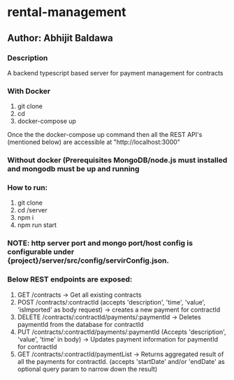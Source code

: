 # rental-management

## Author: Abhijit Baldawa

### Description
A backend typescript based server for payment management for contracts

### With Docker
1. git clone <project>
2. cd <project>
3. docker-compose up

Once the the docker-compose up command then all the REST API's (mentioned below) are accessible at "http://localhost:3000"


### Without docker (Prerequisites MongoDB/node.js must installed and mongodb must be up and running

### How to run:
1. git clone <project>
2. cd <project>/server
3. npm i  
4. npm run start
  
### NOTE: http server port and mongo port/host config is configurable under {project}/server/src/config/servirConfig.json.

### Below REST endpoints are exposed:
1. GET /contracts -> Get all existing contracts
2. POST /contracts/:contractId (accepts 'description', 'time', 'value', 'isImported' as body request) -> creates a new payment for contractId
3. DELETE /contracts/:contractId/payments/:paymentId -> Deletes paymentId from the database for contractId
4. PUT /contracts/:contractId/payments/:paymentId (Accepts 'description', 'value', 'time' in body) -> Updates payment information for paymentId for contractId
5. GET /contracts/:contractId/paymentList -> Returns aggregated result of all the payments for contractId. (accepts 'startDate' and/or 'endDate' as optional query param to narrow down the result)
